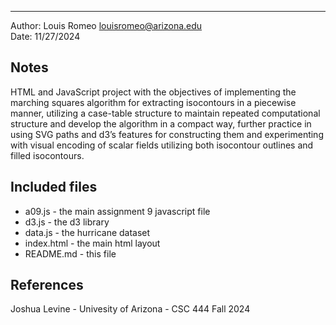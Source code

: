 ---------------------------------------------

Author: Louis Romeo [louisromeo@arizona.edu](mailto:EMAIL)  
Date: 11/27/2024


## Notes
HTML and JavaScript project with the objectives of implementing the marching squares algorithm for extracting isocontours in a piecewise manner, utilizing a case-table structure to maintain repeated computational structure and develop the algorithm in a compact way, further practice in using SVG paths and d3’s features for constructing them and experimenting with visual encoding of scalar fields utilizing both isocontour outlines and filled isocontours.


## Included files

* a09.js - the main assignment 9 javascript file
* d3.js - the d3 library
* data.js - the hurricane dataset
* index.html - the main html layout
* README.md - this file


## References
Joshua Levine - Univesity of Arizona - CSC 444 Fall 2024